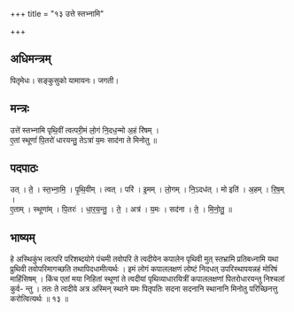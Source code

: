 +++
title = "१३ उत्ते स्तभ्नामि"

+++
## अधिमन्त्रम्
पितृमेधः। सङ्कुसुको यामायनः। जगती।

## मन्त्रः
उत्ते॑ स्तभ्नामि पृथि॒वीं त्वत्परी॒मं लो॒गं नि॒दध॒न्मो अ॒हं रि॑षम् ।  
ए॒तां स्थूणां॑ पि॒तरो॑ धारयन्तु॒ तेऽत्रा॑ य॒मः साद॑ना ते मिनोतु ॥

## पदपाठः
उत् । ते॒ । स्त॒भ्ना॒मि॒ । पृ॒थि॒वीम् । त्वत् । परि॑ । इ॒मम् । लो॒गम् । नि॒ऽदध॑त् । मो इति॑ । अ॒हम् । रि॒ष॒म् ।  
ए॒ताम् । स्थूणा॑म् । पि॒तरः॑ । धा॒र॒य॒न्तु॒ । ते॒ । अत्र॑ । य॒मः । सद॑ना । ते॒ । मि॒नो॒तु॒ ॥

## भाष्यम्
हे अस्थिकुंभ त्वत्परि परिशब्दयोगे पंचमी तवोपरि ते त्वदीयेन कपालेन पृथिवी मुत् स्तभ्रामि प्रतिबध्नामि यथा प्रुथिवी तवोपरिमागच्छति तथापिदधामीत्यर्थः । इमं लोगं कपाललक्षणं लोष्टं निदधत् उपरिस्थापयन्नहं मोरिषं माहिंसिषम् । किंच एतां मया निहितां स्थूणां ते त्वदीयां पृथिव्याधारयित्रीं कपाललक्षणां पितरोधारयन्तु निश्चलां कुर्व- न्तु । ततः ते त्वदीये अत्र अस्मिन् स्थाने यमः पितृपतिः सदना सदनानि स्थानानि मिनोतु परिच्छिनत्तु करोत्वित्यर्थः ॥ १३ ॥